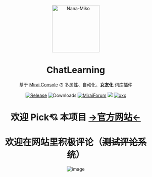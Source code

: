 <div align='center' >

  <img src="https://user-images.githubusercontent.com/57851695/156380675-e37c7729-e5cf-47c0-9957-7e22cf520f9d.jpg" width = "150" height = "150" alt="Nana-Miko"><br>

  <h1>ChatLearning</h1>

   基于 [Mirai Console](https://github.com/mamoe/mirai-console) の 多属性、自动化、**~~女友化~~** 词库插件

[![Release](https://img.shields.io/github/v/release/Nana-Miko/ChatLearning?style=flat-square)](https://github.com/Nana-Miko/ChatLearning/releases)
![Downloads](https://img.shields.io/github/downloads/Nana-Miko/ChatLearning/total?style=flat-square)
[![MiraiForum](https://img.shields.io/badge/post-on%20MiraiForum-blueviolet?style=flat-square)](https://mirai.mamoe.net/topic/1018)
![](https://img.shields.io/badge/Python-100%25-orange?style=flat-square)
[![xxx](https://img.shields.io/badge/Mocking%20Bird-RTVC%20For%20zh-ff69b4?style=flat-square)](https://github.com/babysor/MockingBird)

  # 欢迎 Pick💘 本项目 [→官方网站←](https://fuyon.github.io/123456/)
  # 欢迎在网站里积极评论（~~测试评论系统~~）
  ![image](https://user-images.githubusercontent.com/57851695/158946949-fad4fdd0-a79f-49f7-9420-fea5aa540f57.png)

</div> 
